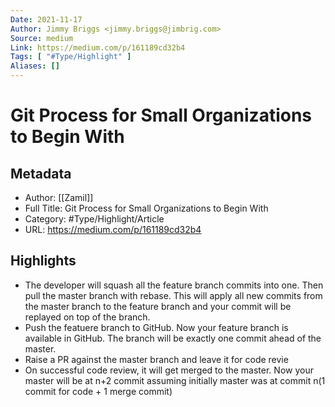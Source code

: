 ```yaml
---
Date: 2021-11-17
Author: Jimmy Briggs <jimmy.briggs@jimbrig.com>
Source: medium
Link: https://medium.com/p/161189cd32b4
Tags: [ "#Type/Highlight" ]
Aliases: []
---
```

# Git Process for Small Organizations to Begin With

## Metadata
- Author: [[Zamil]]
- Full Title: Git Process for Small Organizations to Begin With
- Category: #Type/Highlight/Article
- URL: https://medium.com/p/161189cd32b4

## Highlights
- The developer will squash all the feature branch commits into one. Then pull the master branch with rebase. This will apply all new commits from the master branch to the feature branch and your commit will be replayed on top of the branch.
- Push the featuere branch to GitHub. Now your feature branch is available in GitHub. The branch will be exactly one commit ahead of the master.
- Raise a PR against the master branch and leave it for code revie
- On successful code review, it will get merged to the master. Now your master will be at n+2 commit assuming initially master was at commit n(1 commit for code + 1 merge commit)
